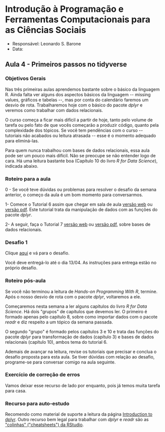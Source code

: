 # Introdução à Programação e Ferramentas Computacionais para as Ciências Sociais

- Responsável: Leonardo S. Barone
- Data: 

## Aula 4 - Primeiros passos no tidyverse

### Objetivos Gerais

Nas três primeiras aulas aprendemos bastante sobre o básico da linguagem R. Ainda falta ver alguns dos aspectos básicos da linguagem -- missing values, gráficos e tabelas --, mas por conta do calendário faremos um desvio de rota. Trabalharemos hoje com o básico do pacote _dplyr_ e veremos como trabalhar com dados relacionais.

O curso começa a ficar mais difícil a partir de hoje, tanto pelo volume de tarefa ou pelo fato de que vocês começarão a produzir código, quanto pela complexidade dos tópicos. Se você tem pendências com o curso -- tutoriais não acabados ou leitura atrasada -- esse é o momento adequado para eliminá-las.

Para quem nunca trabalhou com bases de dados relacionais, essa aula pode ser um pouco mais difícil. Não se preocupe se não entender logo de cara. Há uma leitura bastante boa (Capítulo 10 do livro _R for Data Science_), indicada abaixo.

### Roteiro para a aula

0 - Se você teve dúvidas ou problemas para resolver o desafio da semana anterior, o começo da aula é um bom momento para conversarmos.

1- Comece o Tutorial 6 assim que chegar em sala de aula [versão web](https://github.com/leobarone/FLS6397/blob/master/tutorials/tutorial6.Rmd) ou [versão pdf](https://github.com/leobarone/FLS6397/blob/master/tutorials/tutorial6.pdf). Este tutorial trata da manipulação de dados com as funções do pacote _dplyr_.

2- A seguir, faça o Tutorial 7 [versão web](https://github.com/leobarone/FLS6397/blob/master/tutorials/tutorial7.Rmd) ou [versão pdf](https://github.com/leobarone/FLS6397/blob/master/tutorials/tutorial7.pdf), sobre bases de dados relacionais.

### Desafio 1

Clique [aqui](https://github.com/leobarone/FLS6397/blob/master/activities/datachallange1.md) e vá para o desafio.

Você deve entregá-lo até o dia 13/04. As instruções para entrega estão no próprio desafio.

### Roteiro pós-aula

Se você não terminou a leitura de _Hands-on Programming With R_, termine. Após o nosso desvio de rota com o pacote _dplyr_, voltaremos a ele.

Começaremos nesta semana a ler alguns capítulos do livro _R for Data Science_. Há dois "grupos" de capítulos que devemos ler. O primeiro é formado apenas pelo capítulo 8, sobre como importar dados com o pacote _readr_ e diz respeito a um tópico da semana passada.

O segundo "grupo" é formado pelos capítulos 3 e 10 e trata das funções do pacote _dplyr_ para transformação de dados (capítulo 3) e bases de dados relacionais (capítulo 10), ambos tema do tutorial 6. 

Ademais de avançar na leitura, revise os tutoriais que precisar e conclua o desafio proposta para esta aula. Se tiver dúvidas com relação ao desafio, programe-se para conversar comigo na aula seguinte.

### Exercício de correção de erros

Vamos deixar esse recurso de lado por enquanto, pois já temos muita tarefa para casa.

### Recurso para auto-estudo

Recomendo como material de suporte a leitura da página [Introduction to dplyr](https://cran.r-project.org/web/packages/dplyr/vignettes/introduction.html). Outro recurso bem legal para trabalhar com _dplyr_ e _readr_ são as ["colinhas" ("cheatsheets") da RStudio](https://www.rstudio.com/resources/cheatsheets/).
